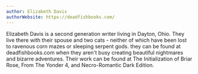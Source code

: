 ```yaml
---
author: Elizabeth Davis
authorWebsite: https://deadfishbooks.com/
---
```

Elizabeth Davis is a second generation writer living in Dayton, Ohio. They live there with their spouse and two cats - neither of which have been lost to ravenous corn mazes or sleeping serpent gods. they can be found at deadfishbooks.com when they aren't busy creating beautiful nightmares and bizarre adventures. Their work can be found at The Initialization of Briar Rose, From The Yonder 4, and Necro-Romantic Dark Edition.
